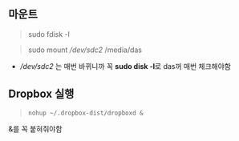 ## 마운트

>  sudo fdisk -l

>  sudo mount */dev/sdc2* /media/das

- */dev/sdc2* 는 매번 바뀌니까 꼭 **sudo disk -l**로 das꺼 매번 체크해야함





## Dropbox 실행

> ```
> nohup ~/.dropbox-dist/dropboxd &
> ```

&를 꼭 붙혀줘야함













